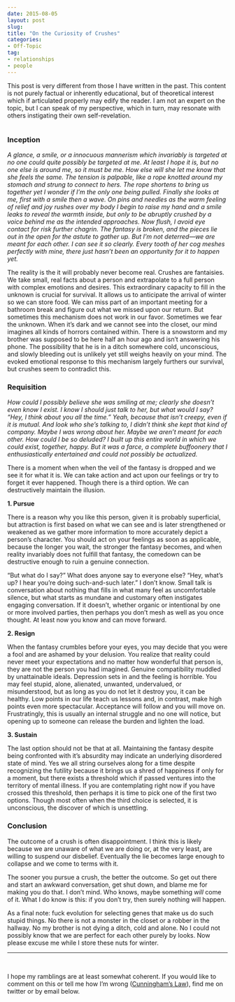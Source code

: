 ```yaml
---
date: 2015-08-05
layout: post
slug:
title: "On the Curiosity of Crushes"
categories:
- Off-Topic
tag:
- relationships
- people
---
```


This post is very different from those I have written in the past. This content is not purely factual or inherently educational, but of theoretical interest which if articulated properly may edify the reader. I am not an expert on the topic, but I can speak of my perspective, which in turn, may resonate with others instigating their own self-revelation.

![[](http://i.imgur.com/CIBdCdZ.jpg)](http://i.imgur.com/CIBdCdZh.jpg)

### Inception

*A glance, a smile, or a innocuous mannerism which invariably is targeted at no one could quite possibly be targeted at me. At least I hope it is, but no one else is around me, so it must be me. How else will she let me know that she feels the same. The tension is palpable, like a rope knotted around my stomach and strung to connect to hers. The rope shortens to bring us together yet I wonder if I’m the only one being pulled. Finally she looks at me, first with a smile then a wave. On pins and needles as the warm feeling of relief and joy rushes over my body I begin to raise my hand and a smile leaks to reveal the warmth inside, but only to be abruptly crushed by a voice behind me as the intended approaches. Now flush, I avoid eye contact for risk further chagrin. The fantasy is broken, and the pieces lie out in the open for the astute to gather up. But I’m not deterred—we are meant for each other. I can see it so clearly. Every tooth of her cog meshes perfectly with mine, there just hasn’t been an opportunity for it to happen yet.*

The reality is the it will probably never become real. Crushes are fantaisies. We take small, real facts about a person and extrapolate to a full person with complex emotions and desires. This extraordinary capacity to fill in the unknown is crucial for survival. It allows us to anticipate the arrival of winter so we can store food. We can miss part of an important meeting for a bathroom break and figure out what we missed upon our return. But sometimes this mechanism does not work in our favor. Sometimes we fear the unknown. When it’s dark and we cannot see into the closet, our mind imagines all kinds of horrors contained within. There is a snowstorm and my brother was supposed to be here half an hour ago and isn’t answering his phone. The possibility that he is in a ditch somewhere cold, unconscious, and slowly bleeding out is unlikely yet still weighs heavily on your mind. The evoked emotional response to this mechanism largely furthers our survival, but crushes seem to contradict this.

### Requisition

*How could I possibly believe she was smiling at me; clearly she doesn’t even know I exist. I know I should just talk to her, but what would I say? “Hey, I think about you all the time.” Yeah, because that isn’t creepy, even if it is mutual. And look who she’s talking to, I didn’t think she kept that kind of company. Maybe I was wrong about her. Maybe we aren’t meant for each other. How could I be so deluded? I built up this entire world in which we could exist, together, happy. But it was a farce, a complete buffoonery that I enthusiastically entertained and could not possibly be actualized.*

There is a moment when when the veil of the fantasy is dropped and we see it for what it is. We can take action and act upon our feelings or try to forget it ever happened. Though there is a third option. We can destructively maintain the illusion.

**1. Pursue**

There is a reason why you like this person, given it is probably superficial, but attraction is first based on what we can see and is later strengthened or weakened as we gather more information to more accurately depict a person’s character. You should act on your feelings as soon as applicable, because the longer you wait, the stronger the fantasy becomes, and when reality invariably does not fulfill that fantasy, the comedown can be destructive enough to ruin a genuine connection. 

“But what do I say?” What does anyone say to everyone else? “Hey, what’s up? I hear you’re doing such-and-such later.” I don’t know. Small talk is conversation about nothing that fills in what many feel as uncomfortable silence, but what starts as mundane and customary often instigates engaging conversation. If it doesn’t, whether organic or intentional by one or more involved parties, then perhaps you don’t mesh as well as you once thought. At least now you know and can move forward.

**2. Resign**

When the fantasy crumbles before your eyes, you may decide that you were a fool and are ashamed by your delusion. You realize that reality could never meet your expectations and no matter how wonderful that person is, they are not the person you had imagined. Genuine compatibility muddled by unattainable ideals. Depression sets in and the feeling is horrible. You may feel stupid, alone, alienated, unwanted, undervalued, or misunderstood, but as long as you do not let it destroy you, it can be healthy. Low points in our life teach us lessons and, in contrast, make high points even more spectacular. Acceptance will follow and you will move on. Frustratingly, this is usually an internal struggle and no one will notice, but opening up to someone can release the burden and lighten the load.

**3. Sustain**

The last option should not be that at all. Maintaining the fantasy despite being confronted with it’s absurdity may indicate an underlying disordered state of mind. Yes we all string ourselves along for a time despite recognizing the futility because it brings us a shred of happiness if only for a moment, but there exists a threshold which if passed ventures into the territory of mental illness. If you are contemplating right now if you have crossed this threshold, then perhaps it is time to pick one of the first two options. Though most often when the third choice is selected, it is unconscious, the discover of which is unsettling. 

### Conclusion

The outcome of a crush is often disappointment. I think this is likely because we are unaware of what we are doing or, at the very least, are willing to suspend our disbelief. Eventually the lie becomes large enough to collapse and we come to terms with it. 

The sooner you pursue a crush, the better the outcome. So get out there and start an awkward conversation, get shut down, and blame me for making you do that. I don’t mind. Who knows, maybe something *will* come of it. What I do know is this: if you don’t try, then surely nothing will happen.

As a final note: fuck evolution for selecting genes that make us do such stupid things. No there is not a monster in the closet or a robber in the hallway. No my brother is not dying a ditch, cold and alone. No I could not possibly know that we are perfect for each other purely by looks. Now please excuse me while I store these nuts for winter.

---
<br>

I hope my ramblings are at least somewhat coherent. If you would like to comment on this or tell me how I’m wrong ([Cunningham’s 
Law](https://meta.wikimedia.org/wiki/Cunningham%27s_Law)), find me on twitter or by email below.
